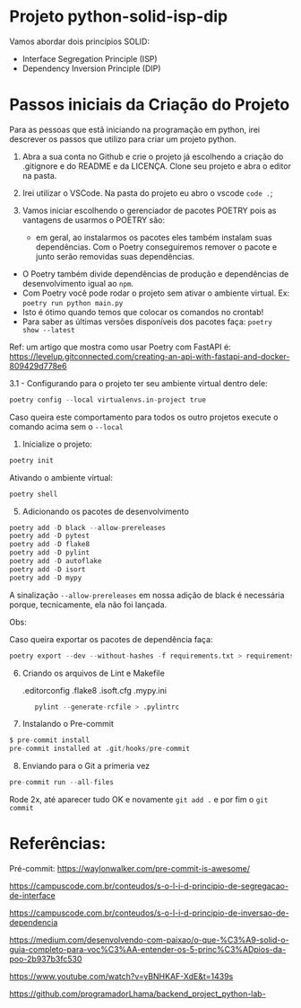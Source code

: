 # Projeto python-solid-isp-dip

Vamos abordar dois princípios SOLID:

- Interface Segregation Principle (ISP)
- Dependency Inversion Principle (DIP)

# Passos iniciais da Criação do Projeto

Para as pessoas que estã iniciando na programação em python, irei descrever os passos que utilizo para criar um projeto python.

1. Abra a sua conta no Github e crie o projeto já escolhendo a criação do
.gitignore e do README e da LICENÇA. Clone seu projeto e abra o editor na
pasta.

2. Irei utilizar o VSCode. Na pasta do projeto eu abro o vscode `code .`;
3. Vamos iniciar escolhendo o gerenciador de pacotes POETRY pois as vantagens de usarmos o POETRY são:
   - em geral, ao instalarmos os pacotes eles também instalam suas dependências.
  Com o Poetry conseguiremos remover o pacote e junto serão removidas suas dependências.
  - O Poetry também divide dependências de produção e dependências de desenvolvimento igual ao `npm`.
  - Com Poetry você pode rodar o projeto sem ativar o ambiente virtual. Ex: `poetry run python main.py`
  - Isto é ótimo quando temos que colocar os comandos no crontab!
  - Para saber as últimas versões disponíveis dos pacotes faça: `poetry show --latest`

Ref: um artigo que mostra como usar Poetry com FastAPI é: https://levelup.gitconnected.com/creating-an-api-with-fastapi-and-docker-809429d778e6

3.1 - Configurando para o projeto ter seu ambiente virtual dentro dele:

```s
poetry config --local virtualenvs.in-project true
```
Caso queira este comportamento para todos os outro projetos execute o comando acima sem o `--local`

1. Inicialize o projeto:

```s
poetry init
```

Ativando o ambiente virtual:

```s
poetry shell
```

5. Adicionando os pacotes de desenvolvimento

```s
poetry add -D black --allow-prereleases
poetry add -D pytest
poetry add -D flake8
poetry add -D pylint
poetry add -D autoflake
poetry add -D isort
poetry add -D mypy
```

A sinalização `--allow-prereleases`  em nossa adição de black é necessária porque, tecnicamente, ela não foi lançada.

Obs:

Caso queira exportar os pacotes de dependência faça:

```s
poetry export --dev --without-hashes -f requirements.txt > requirements.txt
```

6. Criando os arquivos de Lint e Makefile

   .editorconfig
   .flake8
   .isoft.cfg
   .mypy.ini
   ```s
      pylint --generate-rcfile > .pylintrc
   ```

7. Instalando o Pre-commit

```s
$ pre-commit install
pre-commit installed at .git/hooks/pre-commit
```

8. Enviando para o Git a primeria vez

```s
pre-commit run --all-files
```

Rode 2x, até aparecer tudo OK e novamente `git add .`
e por fim o `git commit`





# Referências:

Pré-commit: https://waylonwalker.com/pre-commit-is-awesome/

https://campuscode.com.br/conteudos/s-o-l-i-d-principio-de-segregacao-de-interface

https://campuscode.com.br/conteudos/s-o-l-i-d-principio-de-inversao-de-dependencia

https://medium.com/desenvolvendo-com-paixao/o-que-%C3%A9-solid-o-guia-completo-para-voc%C3%AA-entender-os-5-princ%C3%ADpios-da-poo-2b937b3fc530

https://www.youtube.com/watch?v=yBNHKAF-XdE&t=1439s

https://github.com/programadorLhama/backend_project_python-lab-

